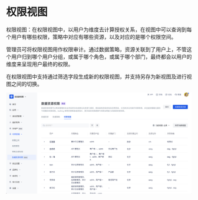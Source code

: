 # 权限视图

权限视图：在权限视图中，以用户为维度去计算授权关系，在视图中可以查询到每个用户有哪些权限，策略中对应有哪些资源，以及对应的是哪个权限空间。

管理员可将权限视图用作权限审计。通过数据策略，资源关联到了用户上，不管这个用户归到哪个用户分组，或属于哪个角色，或属于哪个部门，最终都会以用户的维度来呈现用户最终的权限。

在权限视图中支持通过筛选字段生成新的权限视图，并支持另存为新视图及进行视图之间的切换。

![权限视图](./images/new-data-auth-view.png)
